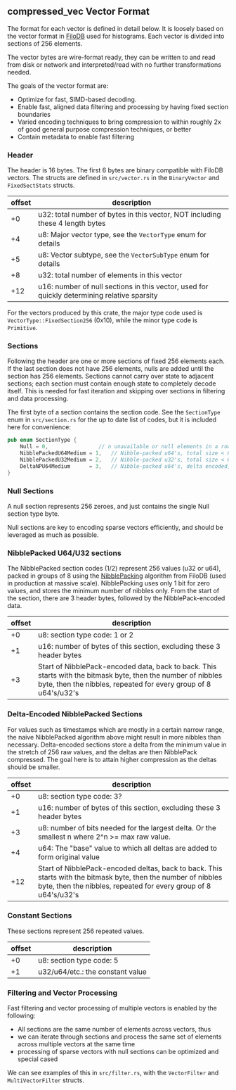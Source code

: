 ## compressed_vec Vector Format

The format for each vector is defined in detail below.  It is loosely based on the vector format in [FiloDB](https://github.com/filodb/FiloDB) used for histograms.  Each vector is divided into sections of 256 elements.

The vector bytes are wire-format ready, they can be written to and read from disk or network and interpreted/read with no further transformations needed.

The goals of the vector format are:
* Optimize for fast, SIMD-based decoding.
* Enable fast, aligned data filtering and processing by having fixed section boundaries
* Varied encoding techniques to bring compression to within roughly 2x of good general purpose compression techniques, or better
* Contain metadata to enable fast filtering

### Header

The header is 16 bytes.  The first 6 bytes are binary compatible with FiloDB vectors.  The structs are defined in `src/vector.rs` in the `BinaryVector` and `FixedSectStats` structs.

| offset | description |
| ------ | ----------- |
| +0     | u32: total number of bytes in this vector, NOT including these 4 length bytes |
| +4     | u8: Major vector type, see the `VectorType` enum for details  |
| +5     | u8: Vector subtype, see the `VectorSubType` enum for details  |
| +8     | u32: total number of elements in this vector                  |
| +12    | u16: number of null sections in this vector, used for quickly determining relative sparsity  |

For the vectors produced by this crate, the major type code used is `VectorType::FixedSection256` (0x10), while the minor type code is `Primitive`.

### Sections

Following the header are one or more sections of fixed 256 elements each.  If the last section does not have 256 elements, nulls are added until the section has 256 elements.  Sections cannot carry over state to adjacent sections; each section must contain enough state to completely decode itself.  This is needed for fast iteration and skipping over sections in filtering and data processing.

The first byte of a section contains the section code.  See the `SectionType` enum in `src/section.rs` for the up to date list of codes, but it is included here for convenience:

```rust
pub enum SectionType {
    Null = 0,                // n unavailable or null elements in a row
    NibblePackedU64Medium = 1,   // Nibble-packed u64's, total size < 64KB
    NibblePackedU32Medium = 2,   // Nibble-packed u32's, total size < 64KB
    DeltaNPU64Medium      = 3,   // Nibble-packed u64's, delta encoded, total size < 64KB
}
```

### Null Sections

A null section represents 256 zeroes, and just contains the single Null section type byte.

Null sections are key to encoding sparse vectors efficiently, and should be leveraged as much as possible.

### NibblePacked U64/U32 sections

The NibblePacked section codes (1/2) represent 256 values (u32 or u64), packed in groups of 8 using the [NibblePacking](https://github.com/filodb/FiloDB/blob/develop/doc/compression.md#predictive-nibblepacking) algorithm from FiloDB (used in production at massive scale).  NibblePacking uses only 1 bit for zero values, and stores the minimum number of nibbles only.  From the start of the section, there are 3 header bytes, followed by the NibblePack-encoded data.

| offset | description |
| ------ | ----------- |
| +0     | u8: section type code: 1 or 2 |
| +1     | u16: number of bytes of this section, excluding these 3 header bytes  |
| +3     | Start of NibblePack-encoded data, back to back.   This starts with the bitmask byte, then the number of nibbles byte, then the nibbles, repeated for every group of 8 u64's/u32's |

### Delta-Encoded NibblePacked Sections

For values such as timestamps which are mostly in a certain narrow range, the naive NibblePacked algorithm above might result in more nibbles than necessary.  Delta-encoded sections store a delta from the minimum value in the stretch of 256 raw values, and the deltas are then NibblePack compressed.  The goal here is to attain higher compression as the deltas should be smaller.

| offset | description |
| ------ | ----------- |
| +0     | u8: section type code: 3? |
| +1     | u16: number of bytes of this section, excluding these 3 header bytes  |
| +3     | u8: number of bits needed for the largest delta.  Or the smallest n where 2^n >= max raw value.  |
| +4     | u64: The "base" value to which all deltas are added to form original value |
| +12     | Start of NibblePack-encoded deltas, back to back.   This starts with the bitmask byte, then the number of nibbles byte, then the nibbles, repeated for every group of 8 u64's/u32's |

### Constant Sections

These sections represent 256 repeated values.  

| offset | description |
| ------ | ----------- |
| +0     | u8: section type code: 5 |
| +1     | u32/u64/etc.: the constant value |

### Filtering and Vector Processing

Fast filtering and vector processing of multiple vectors is enabled by the following:
* All sections are the same number of elements across vectors, thus
* we can iterate through sections and process the same set of elements across multiple vectors at the same time
* processing of sparse vectors with null sections can be optimized and special cased

We can see examples of this in `src/filter.rs`, with the `VectorFilter` and `MultiVectorFilter` structs.
